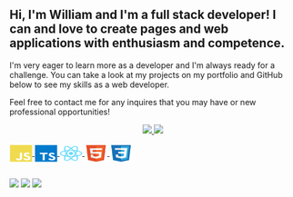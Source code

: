 ## Hi, I'm William and I'm a full stack developer! I can and love to create pages and web applications with enthusiasm and competence.

I'm very eager to learn more as a developer and I'm always ready for a challenge. You can take a look at my projects on my portfolio and GitHub below to see my skills as a web developer. 

Feel free to contact me for any inquires that you may have or new professional opportunities!
<div align="center">
  <a href="https://github.com/willcordeiro">
  <img height="180em" src="https://github-readme-stats.vercel.app/api?username=willcordeiro&show_icons=true&theme=dark&include_all_commits=true&count_private=true"/>
  <img height="180em" src="https://github-readme-stats.vercel.app/api/top-langs/?username=willcordeiro&layout=compact&langs_count=7&theme=dark"/>
</div>
<div style="display: inline_block"><br>
  <img align="center" alt="Rafa-Js" height="30" width="40" src="https://raw.githubusercontent.com/devicons/devicon/master/icons/javascript/javascript-plain.svg">
  <img align="center" alt="Rafa-Ts" height="30" width="40" src="https://raw.githubusercontent.com/devicons/devicon/master/icons/typescript/typescript-plain.svg">
  <img align="center" alt="Rafa-React" height="30" width="40" src="https://raw.githubusercontent.com/devicons/devicon/master/icons/react/react-original.svg">
  <img align="center" alt="Rafa-HTML" height="30" width="40" src="https://raw.githubusercontent.com/devicons/devicon/master/icons/html5/html5-original.svg">
  <img align="center" alt="Rafa-CSS" height="30" width="40" src="https://raw.githubusercontent.com/devicons/devicon/master/icons/css3/css3-original.svg">
</div>
  
  ##
 
<div> 
  <a href="https://willcordeiro.github.io/williamCordeiroPortfolio/" target="_blank"><img src="https://img.shields.io/badge/Portfolio-FF0000?style=for-the-badge&logo=&logoColor=white" target="_blank"></a>
  <a href ="mailto:willcordeiro800@gmail.com "><img src="https://img.shields.io/badge/-Gmail-%23333?style=for-the-badge&logo=gmail&logoColor=white" target="_blank"></a>
  <a href="https://www.linkedin.com/in/william-cordeiro-568229238/" target="_blank"><img src="https://img.shields.io/badge/-LinkedIn-%230077B5?style=for-the-badge&logo=linkedin&logoColor=white" target="_blank"></a> 
 
</div>
